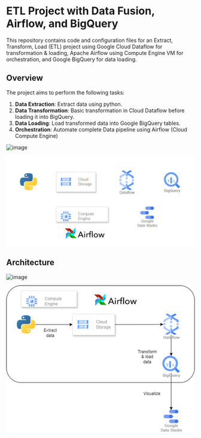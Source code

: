 # ETL Project with Data Fusion, Airflow, and BigQuery

This repository contains code and configuration files for an Extract, Transform, Load (ETL) project using Google Cloud Dataflow for transformation & loading, Apache Airflow using Compute Engine VM for orchestration, and Google BigQuery for data loading.


## Overview

The project aims to perform the following tasks:

1. **Data Extraction**: Extract data using python.
2. **Data Transformation**: Basic transformation in Cloud Dataflow before loading it into BigQuery.
3. **Data Loading**: Load transformed data into Google BigQuery tables.
4. **Orchestration**: Automate complete Data pipeline using Airflow (Cloud Compute Engine)

![image](https://github.com/shettyshreyas-9/etl_dataflow_airflow/tree/main/assets/.ptechstackng)

![alt text](./assets/techstack.png)

## Architecture

![image](https://github.com/shettyshreyas-9/etl_dataflow_airflow/tree/main/assets/architecture.png)

![alt text](./assets/architecture.png)